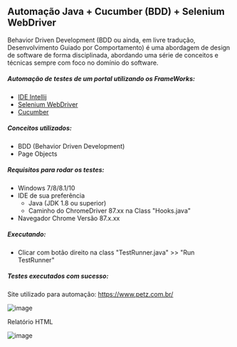 ## Automação Java + Cucumber (BDD) + Selenium WebDriver

Behavior Driven Development (BDD ou ainda, em livre tradução, Desenvolvimento Guiado por Comportamento) é uma abordagem de design de software de forma disciplinada, abordando uma série de conceitos e técnicas sempre com foco no domínio do software.

##### Automação de testes de um portal utilizando os FrameWorks:
- [IDE Intellij](https://www.jetbrains.com/pt-br/idea/)
- [Selenium WebDriver](https://www.selenium.dev/)
- [Cucumber](https://cucumber.io/)

##### Conceitos utilizados:
- BDD (Behavior Driven Development)
- Page Objects

##### Requisitos para rodar os testes:
- Windows 7/8/8.1/10
- IDE de sua preferência
    +  Java (JDK 1.8 ou superior)
    +  Caminho do ChromeDriver 87.xx na Class "Hooks.java"
- Navegador Chrome Versão 87.x.xx

##### Executando:
- Clicar com botão direito na class "TestRunner.java" >> "Run TestRunner"

##### Testes executados com sucesso:

Site utilizado para automação:
https://www.petz.com.br/

![image](https://user-images.githubusercontent.com/73474155/102025251-75196a80-3d75-11eb-8254-88a4ce84ba67.png)
<br>

Relatório HTML

![image](https://user-images.githubusercontent.com/73474155/102025316-ca557c00-3d75-11eb-8278-8abd6fa6c9c7.png)




